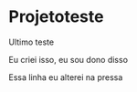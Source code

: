# Projetoteste
 Ultimo teste 

 Eu criei isso, eu sou dono disso

 Essa linha eu alterei na pressa 
